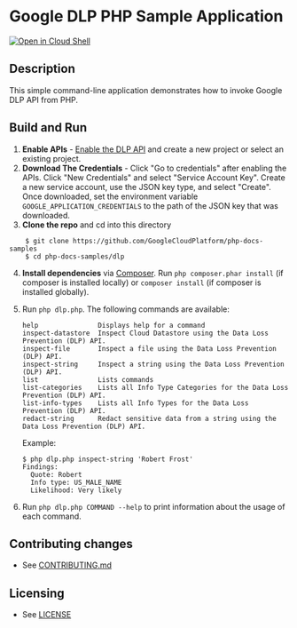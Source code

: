 # Google DLP PHP Sample Application

[![Open in Cloud Shell][shell_img]][shell_link]

[shell_img]: http://gstatic.com/cloudssh/images/open-btn.svg
[shell_link]: https://console.cloud.google.com/cloudshell/open?git_repo=https://github.com/googlecloudplatform/php-docs-samples&page=editor&working_dir=dlp

## Description

This simple command-line application demonstrates how to invoke Google
DLP API from PHP.

## Build and Run
1.  **Enable APIs** - [Enable the DLP API](
    https://console.cloud.google.com/flows/enableapi?apiid=dlp.googleapis.com)
    and create a new project or select an existing project.
2.  **Download The Credentials** - Click "Go to credentials" after enabling the APIs. Click
    "New Credentials"
    and select "Service Account Key". Create a new service account, use the JSON key type, and
    select "Create". Once downloaded, set the environment variable `GOOGLE_APPLICATION_CREDENTIALS`
    to the path of the JSON key that was downloaded.
3.  **Clone the repo** and cd into this directory
```
    $ git clone https://github.com/GoogleCloudPlatform/php-docs-samples
    $ cd php-docs-samples/dlp
```
4.  **Install dependencies** via [Composer](http://getcomposer.org/doc/00-intro.md).
    Run `php composer.phar install` (if composer is installed locally) or `composer install`
    (if composer is installed globally).
5.  Run `php dlp.php`. The following commands are available:

    ```
    help               Displays help for a command
    inspect-datastore  Inspect Cloud Datastore using the Data Loss Prevention (DLP) API.
    inspect-file       Inspect a file using the Data Loss Prevention (DLP) API.
    inspect-string     Inspect a string using the Data Loss Prevention (DLP) API.
    list               Lists commands
    list-categories    Lists all Info Type Categories for the Data Loss Prevention (DLP) API.
    list-info-types    Lists all Info Types for the Data Loss Prevention (DLP) API.
    redact-string      Redact sensitive data from a string using the Data Loss Prevention (DLP) API.
    ```

    Example:

    ```
    $ php dlp.php inspect-string 'Robert Frost'
    Findings:
      Quote: Robert
      Info type: US_MALE_NAME
      Likelihood: Very likely
    ```


6. Run `php dlp.php COMMAND --help` to print information about the usage of each command.

## Contributing changes

* See [CONTRIBUTING.md](../CONTRIBUTING.md)

## Licensing

* See [LICENSE](../LICENSE)
